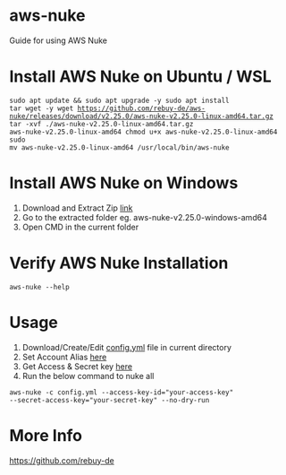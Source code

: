 # aws-nuke
Guide for using AWS Nuke

# Install AWS Nuke on Ubuntu / WSL

<code>sudo apt update && sudo apt upgrade -y
sudo apt install tar wget -y
wget https://github.com/rebuy-de/aws-nuke/releases/download/v2.25.0/aws-nuke-v2.25.0-linux-amd64.tar.gz
tar -xvf ./aws-nuke-v2.25.0-linux-amd64.tar.gz aws-nuke-v2.25.0-linux-amd64 
chmod u+x aws-nuke-v2.25.0-linux-amd64
sudo mv aws-nuke-v2.25.0-linux-amd64 /usr/local/bin/aws-nuke
</code>

# Install AWS Nuke on Windows

1. Download and Extract Zip [link](https://github.com/rebuy-de/aws-nuke/releases/download/v2.25.0/aws-nuke-v2.25.0-windows-amd64.zip)
2. Go to the extracted folder eg. aws-nuke-v2.25.0-windows-amd64
3. Open CMD in the current folder

# Verify AWS Nuke Installation

<code>aws-nuke --help</code>

# Usage

1. Download/Create/Edit [config.yml](https://github.com/rushiranpise/aws-nuke/blob/main/config.yml) file in current directory
2. Set Account Alias [here](https://us-east-1.console.aws.amazon.com/iam/home#/home)
3. Get Access & Secret key [here](https://us-east-1.console.aws.amazon.com/iam/home?region=us-east-1#/security_credentials/access-key-wizard)
4. Run the below command to nuke all

<code>aws-nuke -c config.yml --access-key-id="your-access-key" --secret-access-key="your-secret-key" --no-dry-run</code>

# More Info
https://github.com/rebuy-de
